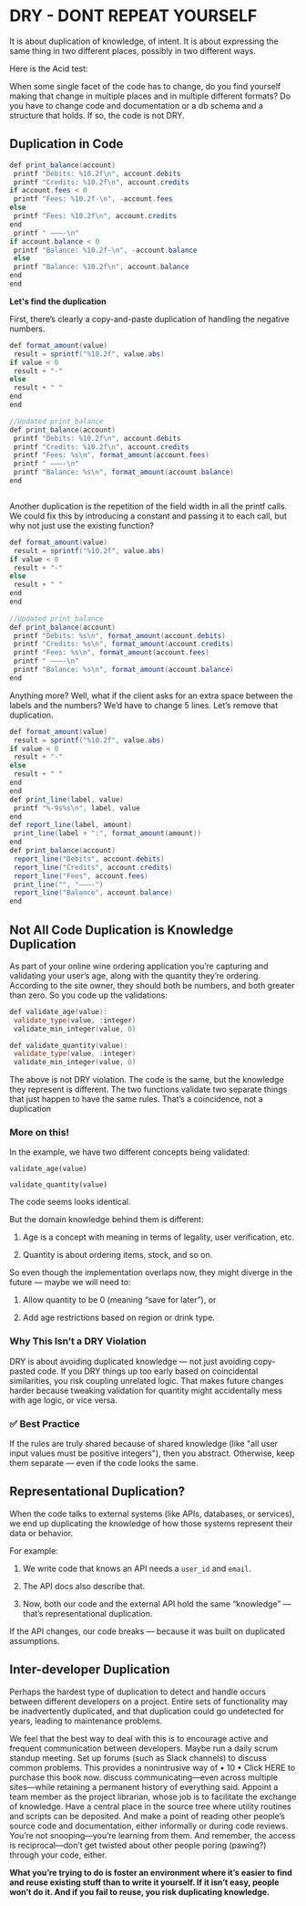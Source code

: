 # DRY - DONT REPEAT YOURSELF

It is about duplication of knowledge, of intent. It is about expressing the same thing in two different places, possibly in two different ways.

Here is the Acid test:

When some single facet of the code has to change,
do you find yourself making that change in multiple places and in multiple different formats? Do you have to change code and documentation or a db schema and a structure that holds.
If so, the code is not DRY. 

## Duplication in Code


```csharp 
def print_balance(account)
 printf "Debits: %10.2f\n", account.debits
 printf "Credits: %10.2f\n", account.credits
if account.fees < 0
 printf "Fees: %10.2f-\n", -account.fees
else
 printf "Fees: %10.2f\n", account.credits
end
 printf " ———-\n"
if account.balance < 0
 printf "Balance: %10.2f-\n", -account.balance
 else
 printf "Balance: %10.2f\n", account.balance
end
end

```

<b>Let's find the duplication</b>

First, there’s clearly a copy-and-paste duplication of handling the negative
numbers.

```csharp
def format_amount(value)
 result = sprintf("%10.2f", value.abs)
if value < 0
 result + "-"
else
 result + " "
end
end

//Updated print_balance
def print_balance(account)
 printf "Debits: %10.2f\n", account.debits
 printf "Credits: %10.2f\n", account.credits
 printf "Fees: %s\n", format_amount(account.fees)
 printf " ———-\n"
 printf "Balance: %s\n", format_amount(account.balance)
end



```

Another duplication is the repetition of the field width in all the printf calls. We
could fix this by introducing a constant and passing it to each call, but why
not just use the existing function?

```csharp
def format_amount(value)
 result = sprintf("%10.2f", value.abs)
if value < 0
 result + "-"
else
 result + " "
end
end
    
//Updated print_balance
def print_balance(account)
 printf "Debits: %s\n", format_amount(account.debits)
 printf "Credits: %s\n", format_amount(account.credits)
 printf "Fees: %s\n", format_amount(account.fees)
 printf " ———-\n"
 printf "Balance: %s\n", format_amount(account.balance)
end
```

Anything more? Well, what if the client asks for an extra space between the
labels and the numbers? We’d have to change 5 lines. Let’s remove that
duplication.

```csharp
def format_amount(value)
 result = sprintf("%10.2f", value.abs)
if value < 0
 result + "-"
else
 result + " "
end
end
def print_line(label, value)
 printf "%-9s%s\n", label, value
end
def report_line(label, amount)
 print_line(label + ":", format_amount(amount))
end
def print_balance(account)
 report_line("Debits", account.debits)
 report_line("Credits", account.credits)
 report_line("Fees", account.fees)
 print_line("", "———-")
 report_line("Balance", account.balance)
end

```

## Not All Code Duplication is Knowledge Duplication

As part of your online wine ordering application you’re capturing and validating
your user’s age, along with the quantity they’re ordering. According to the
site owner, they should both be numbers, and both greater than zero. So you
code up the validations:

```c++
def validate_age(value):
 validate_type(value, :integer)
 validate_min_integer(value, 0)
```
```c++
def validate_quantity(value):
 validate_type(value, :integer)
 validate_min_integer(value, 0)
```

The above is not DRY violation. The code is the same, but the knowledge they represent is
different. The two functions validate two separate things that just happen to
have the same rules. That’s a coincidence, not a duplication

### More on this!

In the example, we have two different concepts being validated:

`validate_age(value)`

`validate_quantity(value)`

The code seems looks identical. 

But the domain knowledge behind them is different:

1. Age is a concept with meaning in terms of legality, user verification, etc.

2. Quantity is about ordering items, stock, and so on.

So even though the implementation overlaps now, they might diverge in the future — maybe we will need to:

1. Allow quantity to be 0 (meaning “save for later”), or

2. Add age restrictions based on region or drink type.

### Why This Isn’t a DRY Violation
DRY is about avoiding duplicated knowledge — not just avoiding copy-pasted code. If you DRY things up too early based on coincidental similarities, you risk coupling unrelated logic.
That makes future changes harder because tweaking validation for quantity might accidentally mess with age logic, or vice versa.

### ✅ Best Practice
If the rules are truly shared because of shared knowledge (like "all user input values must be positive integers"), then you abstract. 
Otherwise, keep them separate — even if the code looks the same.


## Representational Duplication?
When the code talks to external systems (like APIs, databases, or services), we end up duplicating the knowledge of how those systems represent their data or behavior.

For example:
1. We write code that knows an API needs a `user_id` and `email`.

2. The API docs also describe that. 
3. Now, both our code and the external API hold the same “knowledge” — that’s representational duplication.

If the API changes, our code breaks — because it was built on duplicated assumptions.

## Inter-developer Duplication
Perhaps the hardest type of duplication to detect and handle occurs between
different developers on a project. Entire sets of functionality may be inadvertently duplicated, and that duplication could go undetected for years, leading
to maintenance problems.

We feel that the best way to deal with this is to encourage active and frequent
communication between developers.
Maybe run a daily scrum standup meeting. Set up forums (such as Slack
channels) to discuss common problems. This provides a nonintrusive way of
• 10
• Click HERE to purchase this book now. discuss
communicating—even across multiple sites—while retaining a permanent
history of everything said.
Appoint a team member as the project librarian, whose job is to facilitate the
exchange of knowledge. Have a central place in the source tree where utility
routines and scripts can be deposited. And make a point of reading other
people’s source code and documentation, either informally or during code
reviews. You’re not snooping—you’re learning from them. And remember, the
access is reciprocal—don’t get twisted about other people poring (pawing?)
through your code, either.

<b>What you’re trying to do is foster an environment where it’s easier to find and
reuse existing stuff than to write it yourself. If it isn’t easy, people won’t do
it. And if you fail to reuse, you risk duplicating knowledge.
</b>


